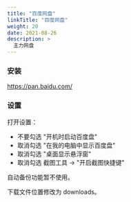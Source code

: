 ```yaml
---
title: "百度网盘"
linkTitle: "百度网盘"
weight: 20
date: 2021-08-26
description: >
  主力网盘
---
```


### 安装

https://pan.baidu.com/

### 设置

打开设置：

- 不要勾选 "开机时启动百度盘"
- 取消勾选 "在我的电脑中显示百度盘"
- 取消勾选 "桌面显示悬浮窗"
- 取消勾选 截图工具 -> "开启截图快捷键"

自动备份功能暂不使用。

下载文件位置修改为 downloads。
